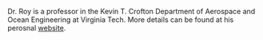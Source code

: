 Dr. Roy is a professor in the Kevin T. Crofton Department of Aerospace and Ocean Engineering at Virginia Tech. More details can be found at his perosnal [website](https://www.aoe.vt.edu/people/faculty/roy/personal-page.html). 